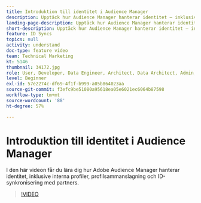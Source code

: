 ```yaml
---
title: Introduktion till identitet i Audience Manager
description: Upptäck hur Audience Manager hanterar identitet – inklusive interna profiler och profilsammanslagning samt ID-synkronisering med partners.
landing-page-description: Upptäck hur Audience Manager hanterar identitet – inklusive interna profiler och profilsammanslagning samt ID-synkronisering med partners.
short-description: Upptäck hur Audience Manager hanterar identitet – inklusive interna profiler och profilsammanslagning samt ID-synkronisering med partners.
feature: ID Syncs
topics: null
activity: understand
doc-type: feature video
team: Technical Marketing
kt: 5146
thumbnail: 34172.jpg
role: User, Developer, Data Engineer, Architect, Data Architect, Admin, Leader
level: Beginner
exl-id: 57e2274c-df69-4f1f-b999-a05b864023aa
source-git-commit: f3efc9be51080a95618ea05e6021ec6064b87598
workflow-type: tm+mt
source-wordcount: '88'
ht-degree: 57%

---
```


# Introduktion till identitet i Audience Manager

I den här videon får du lära dig hur Adobe Audience Manager hanterar identitet, inklusive interna profiler, profilsammanslagning och ID-synkronisering med partners.

>[!VIDEO](https://video.tv.adobe.com/v/34172/?quality=12)
